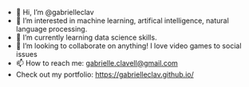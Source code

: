 - 👋 Hi, I’m @gabrielleclav
- 👀 I’m interested in machine learning, artifical intelligence, natural language processing. 
- 🌱 I’m currently learning data science skills.
- 💞️ I’m looking to collaborate on anything! I love video games to social issues
- 📫 How to reach me: gabrielle.clavell@gmail.com
- Check out my portfolio: https://gabrielleclav.github.io/

<!---
gabrielleclav/gabrielleclav is a ✨ special ✨ repository because its `README.md` (this file) appears on your GitHub profile.
You can click the Preview link to take a look at your changes.
--->
